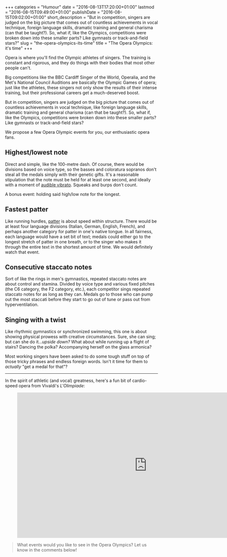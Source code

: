 +++
categories = "Humour"
date = "2016-08-13T17:20:00+01:00"
lastmod = "2016-08-15T09:49:00+01:00"
publishDate = "2016-08-15T09:02:00+01:00"
short_description = "But in competition, singers are judged on the big picture that comes out of countless achievements in vocal technique, foreign language skills, dramatic training and general charisma (can that be taught?). So, what if, like the Olympics, competitions were broken down into these smaller parts? Like gymnasts or track-and-field stars?"
slug = "the-opera-olympics-its-time"
title = "The Opera Olympics: it&#039;s time"
+++

Opera is where you'll find the Olympic athletes of singers. The training is constant and rigorous, and they do things with their bodies that most other people can't.

Big competitions like the BBC Cardiff Singer of the World, Operalia, and the Met's National Council Auditions are basically the Olympic Games of opera; just like the athletes, these singers not only show the results of their intense training, but their professional careers get a much-deserved boost.

But in competition, singers are judged on the big picture that comes out of countless achievements in vocal technique, like foreign language skills, dramatic training and general charisma (can that be taught?). So, what if, like the Olympics, competitions were broken down into these smaller parts? Like gymnasts or track-and-field stars?

We propose a few Opera Olympic events for you, our enthusiastic opera fans.

## Highest/lowest note

Direct and simple, like the 100-metre dash. Of course, there would be divisions based on voice type, so the basses and coloratura sopranos don't steal all the medals simply with their genetic gifts. It's a reasonable stipulation that the note must be held for at least one second, and ideally with a moment of [audible vibrato](/vibrato-all-the-reasons-why/). Squeaks and burps don't count.

A bonus event: holding said high/low note for the longest.

## Fastest patter

Like running hurdles, [patter](/5-patter-songs-to-remind-you-to-drink-more-coffee/) is about speed within structure. There would be at least four language divisions (Italian, German, English, French), and perhaps another category for patter in one's native tongue. In all fairness, each language would have a set bit of text; medals could either go to the longest stretch of patter in one breath, or to the singer who makes it through the entire text in the shortest amount of time. We would definitely watch that event. 

## Consecutive staccato notes

Sort of like the rings in men's gymnastics, repeated staccato notes are about control and stamina. Divided by voice type and various fixed pitches (the C6 category, the F2 category, etc.), each competitor sings repeated staccato notes for as long as they can. Medals go to those who can pump out the most staccati before they start to go out of tune or pass out from hyperventilation.

## Singing with a twist

Like rhythmic gymnastics or synchronized swimming, this one is about showing physical prowess with creative circumstances. Sure, she can sing; but can she do it...*upside down?* What about while running up a flight of stairs? Dancing the polka? Accompanying herself on the glass armonica?

Most working singers have been asked to do some tough stuff on top of those tricky phrases and endless foreign words. Isn't it time for them to *actually* "get a medal for that"?

***

In the spirit of athletic (and vocal) greatness, here's a fun bit of cardio-speed opera from Vivaldi's *L'Olimpiade*:

<figure data-type="video">
<iframe width="854" height="480" src="https://www.youtube.com/embed/qSB5Zd77Qz8" frameborder="0" allowfullscreen></iframe>
</figure>

>What events would you like to see in the Opera Olympics? Let us know in the comments below!
